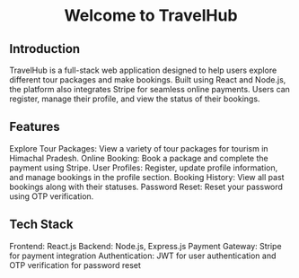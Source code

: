 <h1 align="center">Welcome to TravelHub </h1>

 ## Introduction
TravelHub is a full-stack web application designed to help users explore different tour packages and make bookings. Built using React and Node.js, the platform also integrates Stripe for seamless online payments. Users can register, manage their profile, and view the status of their bookings.

 ## Features
Explore Tour Packages: View a variety of tour packages for tourism in Himachal Pradesh.
Online Booking: Book a package and complete the payment using Stripe.
User Profiles: Register, update profile information, and manage bookings in the profile section.
Booking History: View all past bookings along with their statuses.
Password Reset: Reset your password using OTP verification.

## Tech Stack
Frontend: React.js
Backend: Node.js, Express.js
Payment Gateway: Stripe for payment integration
Authentication: JWT for user authentication and OTP verification for password reset

